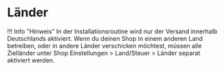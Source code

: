 # Länder 

!!! Info "Hinweis"
	 In der Installationsroutine wird nur der Versand innerhalb Deutschlands aktiviert. Wenn du deinen Shop in einem anderen Land betreiben, oder in andere Länder verschicken möchtest, müssen alle Zielländer unter Shop Einstellungen \> Land/Steuer \> Länder separat aktiviert werden.

  

  

  

  

  




